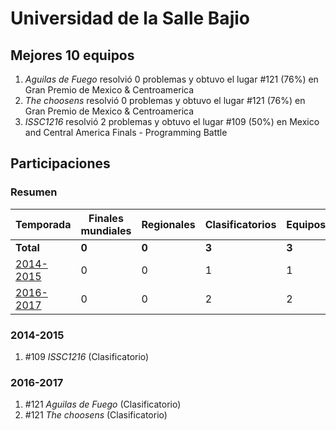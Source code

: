 # Universidad de la Salle Bajio

## Mejores 10 equipos

1. _Aguilas de Fuego_ resolvió 0 problemas y obtuvo el lugar #121 (76%) en Gran Premio de Mexico & Centroamerica
1. _The choosens_ resolvió 0 problemas y obtuvo el lugar #121 (76%) en Gran Premio de Mexico & Centroamerica
1. _ISSC1216_ resolvió 2 problemas y obtuvo el lugar #109 (50%) en Mexico and Central America Finals - Programming Battle

## Participaciones

### Resumen

| Temporada | Finales mundiales | Regionales | Clasificatorios | Equipos |
| --- | --- | --- | --- | --- |
| **Total** | **0** | **0** | **3** | **3** |
| [2014-2015](#2014-2015) | 0 | 0 | 1 | 1 |
| [2016-2017](#2016-2017) | 0 | 0 | 2 | 2 |

### 2014-2015

1. #109 _ISSC1216_ (Clasificatorio)

### 2016-2017

1. #121 _Aguilas de Fuego_ (Clasificatorio)
1. #121 _The choosens_ (Clasificatorio)



